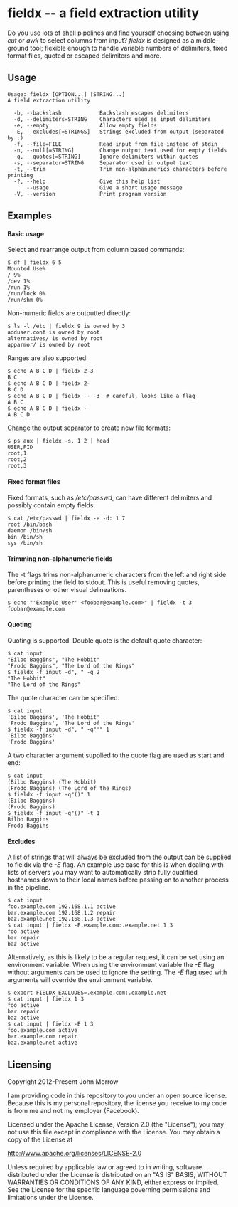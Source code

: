 # fieldx -- a field extraction utility

Do you use lots of shell pipelines and find yourself choosing between using _cut_
or _awk_ to select columns from input? _fieldx_ is designed as a middle-ground
tool; flexible enough to handle variable numbers of delimiters, fixed format
files, quoted or escaped delimiters and more.

Usage
-----

```shell
Usage: fieldx [OPTION...] [STRING...]
A field extraction utility

  -b, --backslash            Backslash escapes delimiters
  -d, --delimiters=STRING    Characters used as input delimiters
  -e, --empty                Allow empty fields
  -E, --excludes[=STRINGS]   Strings excluded from output (separated by :)
  -f, --file=FILE            Read input from file instead of stdin
  -n, --null[=STRING]        Change output text used for empty fields
  -q, --quotes[=STRING]      Ignore delimiters within quotes
  -s, --separator=STRING     Separator used in output text
  -t, --trim                 Trim non-alphanumerics characters before printing
  -?, --help                 Give this help list
      --usage                Give a short usage message
  -V, --version              Print program version
```

Examples
--------

#### Basic usage

Select and rearrange output from column based commands:

```shell
$ df | fieldx 6 5
Mounted Use%
/ 9%
/dev 1%
/run 1%
/run/lock 0%
/run/shm 0%
```

Non-numeric fields are outputted directly:

```shell
$ ls -l /etc | fieldx 9 is owned by 3
adduser.conf is owned by root
alternatives/ is owned by root
apparmor/ is owned by root
```

Ranges are also supported:

```shell
$ echo A B C D | fieldx 2-3
B C
$ echo A B C D | fieldx 2-
B C D
$ echo A B C D | fieldx -- -3  # careful, looks like a flag
A B C
$ echo A B C D | fieldx -
A B C D
```

Change the output separator to create new file formats:

```shell
$ ps aux | fieldx -s, 1 2 | head
USER,PID
root,1
root,2
root,3
```

#### Fixed format files

Fixed formats, such as */etc/passwd*, can have different delimiters and
possibly contain empty fields:

```shell
$ cat /etc/passwd | fieldx -e -d: 1 7
root /bin/bash
daemon /bin/sh
bin /bin/sh
sys /bin/sh
```

#### Trimming non-alphanumeric fields

The -t flags trims non-alphanumeric characters from the left and right side
before printing the field to stdout. This is useful removing quotes,
parentheses or other visual delineations.

```shell
$ echo "'Example User' <foobar@example.com>" | fieldx -t 3
foobar@example.com
```

#### Quoting

Quoting is supported. Double quote is the default quote character:

```shell
$ cat input
"Bilbo Baggins", "The Hobbit"
"Frodo Baggins", "The Lord of the Rings"
$ fieldx -f input -d", " -q 2
"The Hobbit"
"The Lord of the Rings"
```

The quote character can be specified. 

```shell
$ cat input
'Bilbo Baggins', 'The Hobbit'
'Frodo Baggins', 'The Lord of the Rings'
$ fieldx -f input -d", " -q"'" 1
'Bilbo Baggins'
'Frodo Baggins'
```

A two character argument supplied to the quote flag are used as start and end:

```shell
$ cat input
(Bilbo Baggins) (The Hobbit)
(Frodo Baggins) (The Lord of the Rings)
$ fieldx -f input -q"()" 1
(Bilbo Baggins)
(Frodo Baggins)
$ fieldx -f input -q"()" -t 1
Bilbo Baggins
Frodo Baggins
```

#### Excludes

A list of strings that will always be excluded from the output can be supplied
to fieldx via the _-E_ flag. An example use case for this is when dealing with
lists of servers you may want to automatically strip fully qualified hostnames
down to their local names before passing on to another process in the pipeline.

```shell
$ cat input
foo.example.com 192.168.1.1 active
bar.example.com 192.168.1.2 repair
baz.example.net 192.168.1.3 active
$ cat input | fieldx -E.example.com:.example.net 1 3
foo active
bar repair
baz active
```

Alternatively, as this is likely to be a regular request, it can be set using an
environment variable. When using the environment variable the _-E_ flag without
arguments can be used to ignore the setting. The _-E_ flag used with arguments
will override the environment variable.

```shell
$ export FIELDX_EXCLUDES=.example.com:.example.net
$ cat input | fieldx 1 3
foo active
bar repair
baz active
$ cat input | fieldx -E 1 3
foo.example.com active
bar.example.com repair
baz.example.net active
```

Licensing
---------

Copyright 2012-Present John Morrow

I am providing code in this repository to you under an open source license.
Because this is my personal repository, the license you receive to my code
is from me and not my employer (Facebook).

Licensed under the Apache License, Version 2.0 (the "License");
you may not use this file except in compliance with the License.
You may obtain a copy of the License at

   http://www.apache.org/licenses/LICENSE-2.0

Unless required by applicable law or agreed to in writing, software
distributed under the License is distributed on an "AS IS" BASIS,
WITHOUT WARRANTIES OR CONDITIONS OF ANY KIND, either express or implied.
See the License for the specific language governing permissions and
limitations under the License.
